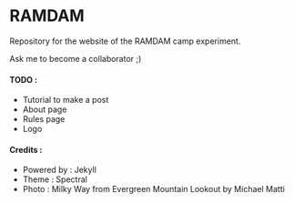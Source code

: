 # RAMDAM

Repository for the website of the RAMDAM camp experiment.

Ask me to become a collaborator ;)

#### TODO : 
 * Tutorial to make a post
 * About page
 * Rules page
 * Logo

#### Credits : 
 * Powered by : Jekyll
 * Theme : Spectral
 * Photo : Milky Way from Evergreen Mountain Lookout by Michael Matti
